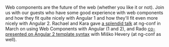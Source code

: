 Web components are the future of the web (whether you like it or not). Join us with our guests who have some good
experience with web components and how they fit quite nicely with Angular 1 and how they'll fit even more nicely with
Angular 2. Rachael and Kara gave [a splendid talk](https://www.youtube.com/watch?v=AbunztfV5vU) at ng-conf in March on
using Web Components with Angular (1 and 2), and Rado
[co-presented on Angular 2 template syntax](https://www.youtube.com/watch?v=-dMBcqwvYA0) with Miško Hevery (at
ng-conf as well).
